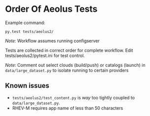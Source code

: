 # Order Of Aeolus Tests

Example command: 

    py.test tests/aeolus2/

*Note*: Workflow assumes running configserver

Tests are collected in correct order for complete workflow. Edit tests/aeolus2/pytest.ini for test control.

*Note*: Comment out select clouds (build/push) or catalogs (launch) in `data/large_dataset.py` to isolate running to certain providers

## Known issues
* `tests/aeolus2/test_content.py` is _way_ too tightly coupled to `data/large_dataset.py`.
* RHEV-M requires app name of less than 50 characters

